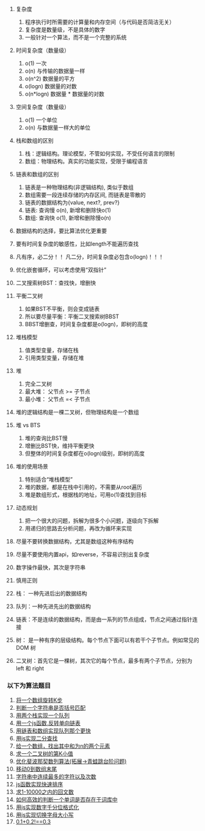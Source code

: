 01. 复杂度
    01. 程序执行时所需要的计算量和内存空间（与代码是否简洁无关）
    02. 复杂度是数量级，不是具体的数字
    03. 一般针对一个算法，而不是一个完整的系统

02. 时间复杂度（数量级）
    01. o(1) 一次
    02. o(n) 与传输的数据量一样
    03. o(n^2) 数据量的平方
    04. o(logn) 数据量的对数
    05. o(n*logn) 数据量 * 数据量的对数

03. 空间复杂度（数量级）
    01. o(1) 一个单位
    02. o(n) 与数据量一样大的单位

04. 栈和数组的区别
    01. 栈：逻辑结构。理论模型，不管如何实现，不受任何语言的限制
    02. 数组：物理结构。真实的功能实现，受限于编程语言

05. 链表和数组的区别
    01. 链表是一种物理结构(非逻辑结构), 类似于数组
    02. 数组需要一段连续存储的内存区间, 而链表是零散的
    03. 链表的数据结构为{value, next?, prev?}
    04. 链表: 查询慢 o(n), 新增和删除快o(1)
    05. 数组: 查询快 o(1), 新增和删除慢o(n)

06. 数据结构的选择，要比算法优化更重要

07. 要有时间复杂度的敏感性，比如length不能遍历查找

08. 凡有序，必二分！！ 凡二分，时间复杂度必包含o(logn)！！！

09. 优化嵌套循环，可以考虑使用“双指针”

10. 二叉搜索树BST：查找快，增删快

11. 平衡二叉树
    01. 如果BST不平衡，则会变成链表
    02. 所以要尽量平衡：平衡二叉搜索树BBST
    03. BBST增删查，时间复杂度都是o(logn)，即树的高度

12. 堆栈模型
    01. 值类型变量，存储在栈
    02. 引用类型变量，存储在堆

13. 堆
    01. 完全二叉树
    02. 最大堆： 父节点 >= 子节点
    03. 最小堆： 父节点 =< 子节点

13. 堆的逻辑结构是一棵二叉树，但物理结构是一个数组

14. 堆 vs BTS
    01. 堆的查询比BST慢
    02. 增删比BST快，维持平衡更快
    03. 但整体的时间复杂度都在o(logn)级别，即树的高度

15. 堆的使用场景
    01. 特别适合“堆栈模型”
    02. 堆的数据，都是在栈中引用的，不需要从root遍历
    03. 堆是数组形式，根据栈的地址，可用o(1)查找到目标

16. 动态规划
    01. 把一个很大的问题，拆解为很多个小问题，逐级向下拆解
    02. 用递归的思路去分析问题，再改为循环来实现

17. 尽量不要转换数据结构，尤其是数组这种有序结构

18. 尽量不要使用内置api，如reverse，不容易识别出复杂度

19. 数字操作最快，其次是字符串

20. 慎用正则

21. 栈： 一种先进后出的数据结构
22. 队列：一种先进先出的数据结构
23. 链表：不是连续的数据结构，而是由一系列的节点组成，节点之间通过指针连接
24. 树： 是一种有序的层级结构。每个节点下面可以有若干个子节点。例如常见的 DOM 树
25. 二叉树：首先它是一棵树，其次它的每个节点，最多有两个子节点，分别为 left 和 right

### 以下为算法题目

01. [将一个数组旋转K步](algorithm/rorate.js)
02. [判断一个字符串是否括号匹配](algorithm/matchBracket.js)
03. [用两个栈实现一个队列](algorithm/two-stacks-one-queue.js)
04. [用一个js函数,反转单向链表](algorithm/reverse-link-list.js)
05. [用链表和数组实现队列那个更快](algorithm/queue-with-list.js)
06. [用js实现二分查找](algorithm/binary-search.js)
07. [给一个数组，找出其中和为n的两个元素](algorithm/two-numbers-sum.js)
08. [求一个二叉树的第K小值](algorithm/binary-search-tree.js)
09. [优化斐波那契数列算法(拓展->青蛙跳台阶问题)](algorithm/fibonacci.js)
10. [移动0到数组末尾](algorithm/moveZero.js)
11. [字符串中连续最多的字符以及次数](algorithm/find-continuous-char.js)
12. [js函数实现快速排序](algorithm/quick-sort.js)
13. [求1-10000之内的回文数](algorithm/find-palindrome-number.js)
14. [如何高效的判断一个单词是否存在于词库中](algorithm/analyse-word.js)
15. [用js实现数字千分位格式化](algorithm/number-format.js)
16. [用js实现切换字母大小写](algorithm/switch-letter-case.js)
17. [0.1+0.2!==0.3](algorithm/why.js)

